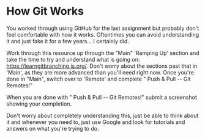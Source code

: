 # How Git Works
You worked through using GitHub for the last assignment but probably don't feel comfortable with how it works. Oftentimes you can avoid understanding it and just fake it for a few years... I certainly did. 

Work through this resource up through the "Main" 'Ramping Up' section and take the time to try and understand what is going on: <https://learngitbranching.js.org/>. Don't worry about the sections past that in 'Main', as they are more advanced than you'll need right now. Once you're done in "Main", switch over to 'Remote' and complete " Push & Pull -- Git Remotes!"

When you are done with " Push & Pull -- Git Remotes!" submit a screenshot showing your completion. 

Don't worry about completely understanding this, just be able to think about it and whenever you need to, just use Google and look for tutorials and answers on what you're trying to do. 

